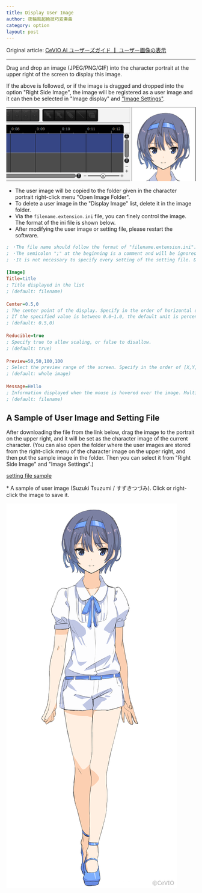 ```yaml
---
title: Display User Image
author: 夜輪風超絶技巧変奏曲
category: option
layout: post
---
```

Original article: [CeVIO AI ユーザーズガイド ┃ ユーザー画像の表示](https://cevio.jp/guide/cevio_ai/option/characterimage/)

---

Drag and drop an image (JPEG/PNG/GIF) into the character portrait at the upper right of the screen to display this image.

If the above is followed, or if the image is dragged and dropped into the option "Right Side Image", the image will be registered as a user image and it can then be selected in "Image display" and ["Image Settings"](../option#image-settings).

![user image](images/characterimage_1.png)

- The user image will be copied to the folder given in the character portrait right-click menu "Open Image Folder".
- To delete a user image in the "Display Image" list, delete it in the image folder.
- Via the `filename.extension.ini` file, you can finely control the image. The format of the ini file is shown below.
- After modifying the user image or setting file, please restart the software.

```ini title="The format of setting file"
; ・The file name should follow the format of "filename.extension.ini".
; ・The semicolon ";" at the beginning is a comment and will be ignored automatically.
; ・It is not necessary to specify every setting of the setting file. Default value will be used when not set.

[Image]
Title=title
; Title displayed in the list
; (default: filename)

Center=0.5,0
; The center point of the display. Specify in the order of horizontal direction and vertical direction, separated by commas.
; If the specified value is between 0.0~1.0, the default unit is percentage; if the specified value is integer, the default unit is pixel.
; (default: 0.5,0)

Reducible=true
; Specify true to allow scaling, or false to disallow.
; (default: true)

Preview=50,50,100,100
; Select the preview range of the screen. Specify in the order of [X,Y,Width,Height], separated by commas.
; (default: whole image)

Message=Hello
; Information displayed when the mouse is hovered over the image. Multiple lines are allowed.
; (default: filename)
```

## A Sample of User Image and Setting File

After downloading the file from the link below, drag the image to the portrait on the upper right, and it will be set as the character image of the current character. (You can also open the folder where the user images are stored from the right-click menu of the character image on the upper right, and then put the sample image in the folder. Then you can select it from "Right Side Image" and "Image Settings".)

[setting file sample](https://cevio.jp/storage/cevio_ai/CeVIO_user_image_sample2.png.ini)

\* A sample of user image (Suzuki Tsuzumi / すずきつづみ). Click or right-click the image to save it.

[![tsuzumi](images/characterimage_2.png)](https://cevio.jp/storage/cevio_ai/CeVIO_user_image_sample2.png)
